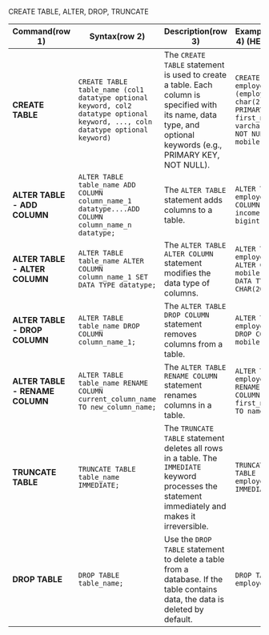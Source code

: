 CREATE TABLE, ALTER, DROP, TRUNCATE

| Command(row 1)                  | Syntax(row 2)                                                                                                     | Description(row 3)                                                                                                        | Example(row 4) (HEADER) |
| ------------------------------- | ----------------------------------------------------------------------------------------------------------------- | -------------------------------------------------------------------------------------------------------------------------- | ------------------------ |
| **CREATE TABLE**                | `CREATE TABLE table_name (col1 datatype optional keyword, col2 datatype optional keyword, ..., coln datatype optional keyword)` | The `CREATE TABLE` statement is used to create a table. Each column is specified with its name, data type, and optional keywords (e.g., PRIMARY KEY, NOT NULL). | `CREATE TABLE employee (employee_id char(2) PRIMARY KEY, first_name varchar(30) NOT NULL, mobile int);` |
| **ALTER TABLE - ADD COLUMN**    | `ALTER TABLE table_name ADD COLUMN column_name_1 datatype....ADD COLUMN column_name_n datatype;`                 | The `ALTER TABLE` statement adds columns to a table.                                                                      | `ALTER TABLE employee ADD COLUMN income bigint;` |
| **ALTER TABLE - ALTER COLUMN**  | `ALTER TABLE table_name ALTER COLUMN column_name_1 SET DATA TYPE datatype;`                                       | The `ALTER TABLE ALTER COLUMN` statement modifies the data type of columns.                                               | `ALTER TABLE employee ALTER COLUMN mobile SET DATA TYPE CHAR(20);` |
| **ALTER TABLE - DROP COLUMN**   | `ALTER TABLE table_name DROP COLUMN column_name_1;`                                                               | The `ALTER TABLE DROP COLUMN` statement removes columns from a table.                                                      | `ALTER TABLE employee DROP COLUMN mobile;` |
| **ALTER TABLE - RENAME COLUMN** | `ALTER TABLE table_name RENAME COLUMN current_column_name TO new_column_name;`                                   | The `ALTER TABLE RENAME COLUMN` statement renames columns in a table.                                                      | `ALTER TABLE employee RENAME COLUMN first_name TO name;` |
| **TRUNCATE TABLE**              | `TRUNCATE TABLE table_name IMMEDIATE;`                                                                         | The `TRUNCATE TABLE` statement deletes all rows in a table. The `IMMEDIATE` keyword processes the statement immediately and makes it irreversible. | `TRUNCATE TABLE employee IMMEDIATE;` |
| **DROP TABLE**                  | `DROP TABLE table_name;`                                                                                        | Use the `DROP TABLE` statement to delete a table from a database. If the table contains data, the data is deleted by default. | `DROP TABLE employee;` |
